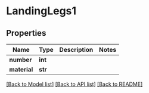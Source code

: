 # LandingLegs1

## Properties
Name | Type | Description | Notes
------------ | ------------- | ------------- | -------------
**number** | **int** |  | 
**material** | **str** |  | 

[[Back to Model list]](../README.md#documentation-for-models) [[Back to API list]](../README.md#documentation-for-api-endpoints) [[Back to README]](../README.md)


